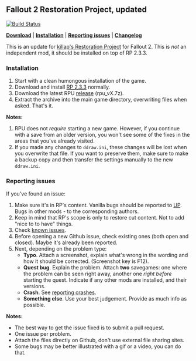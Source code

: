 ## Fallout 2 Restoration Project, updated

[![Build Status](https://travis-ci.org/BGforgeNet/Fallout2_Restoration_Project.svg?branch=master)](https://travis-ci.org/BGforgeNet/Fallout2_Restoration_Project)

[__Download__](https://github.com/BGforgeNet/Fallout2_Restoration_Project/releases/latest)
 | [__Installation__](#installation)
 | [__Reporting issues__](#reporting-issues)
 | [__Changelog__](docs/CHANGELOG.md)

This is an update for [killap's Restoration Project](http://killap.net/) for Fallout 2. This is _not_ an independent mod, it should be installed on top of RP 2.3.3.

### Installation
1. Start with a clean humongous installation of the game.
1. Download and install [RP 2.3.3](http://killap.net/) normally.
1. Download the latest RPU [release](https://github.com/BGforgeNet/Fallout2_Restoration_Project/releases/latest) (rpu_vX.7z).
1. Extract the archive into the main game directory, overwriting files when asked. That's it.

**Notes:**
1. RPU does not _require_ starting a new game. However, if you continue with a save from an older version, you won't see some of the fixes in the areas that you've already visited.
1. If you made any changes to `ddraw.ini`, these changes will be lost when you overwrite that file. If you want to preserve them, make sure to make a backup copy and then transfer the settings manually to the new `ddraw.ini`.

### Reporting issues
If you've found an issue:

1. Make sure it's in RP's content. Vanilla bugs should be reported to [UP](https://github.com/BGforgeNet/Fallout2_Unofficial_Patch). Bugs in other mods - to the corresponding authors.
1. Keep in mind that RP's scope is only to restore cut content. Not to add "nice to to have" things.
1. Check [known issues](docs/KNOWN.md).
1. Before opening a new Github issue, check existing ones (both open and closed). Maybe it's already been reported.
1. Next, depending on the problem type:
    * **Typo**. Attach a screenshot, explain what's wrong in the wording and how it should be corrected. (Screenshot key is F12).
    * **Quest bug**. Explain the problem. Attach **two** savegames: one where the problem can be seen right away, another one _right before_ starting the quest. Indicate if any other mods are installed, and their versions.
    * **Crash**. See [reporting crashes](https://github.com/BGforgeNet/Fallout2_Unofficial_Patch/blob/master/docs/CRASH.md).
    * **Something else**. Use your best judgement. Provide as much info as possible.

**Notes:**
- The best way to get the issue fixed is to submit a pull request.
- One issue per problem.
- Attach the files directly on Github, don't use external file sharing sites.
- Some bugs may be better illustrated with a gif or a video, you can do that.
